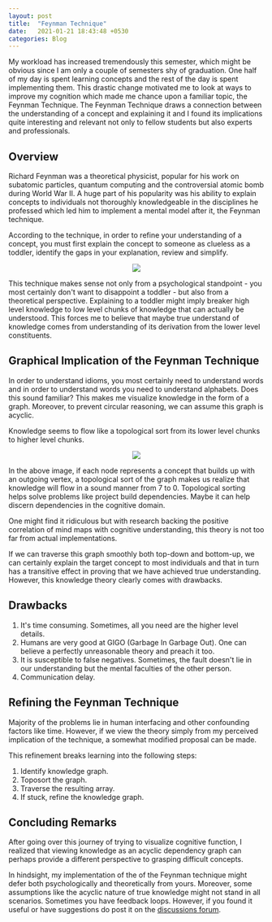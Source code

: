 ```yaml
---
layout: post
title:  "Feynman Technique"
date:   2021-01-21 18:43:48 +0530
categories: Blog
---
```


My workload has increased tremendously this semester, which might be obvious
since I am only a couple of semesters shy of graduation. One half of my day is
spent learning concepts and the rest of the day is spent implementing them. This
drastic change motivated me to look at ways to improve my cognition which made
me chance upon a familiar topic, the Feynman Technique. The Feynman Technique
draws a connection between the understanding of a concept and explaining it
and I found its implications quite interesting and relevant not only to fellow
students but also experts and professionals.

## Overview
Richard Feynman was a theoretical physicist, popular for his work on subatomic
particles, quantum computing and the controversial atomic bomb during World
War II. A huge part of his popularity was his ability to explain concepts to
individuals not thoroughly knowledgeable in the disciplines he professed which
led him to implement a mental model after it, the Feynman technique.

According to the technique, in order to refine your understanding of a concept,
you must first explain the concept to someone as clueless as a toddler, identify
the gaps in your explanation, review and simplify.

<div align="center">
<img src="{{ "/assets/images/feynman.jpg" | relative_url }}" />
</div>

This technique makes sense not only from a psychological standpoint - you
most certainly don't want to disappoint a toddler - but also from a theoretical
perspective. Explaining to a toddler might imply breaker high level knowledge
to low level chunks of knowledge that can actually be understood. This forces
me to believe that maybe true understand of knowledge comes from understanding
of its derivation from the lower level constituents.

## Graphical Implication of the Feynman Technique
In order to understand idioms, you most certainly need to understand words and
in order to understand words you need to understand alphabets. Does this sound
familiar? This makes me visualize knowledge in the form of a graph. Moreover,
to prevent circular reasoning, we can assume this graph is acyclic. 

Knowledge seems to flow like a topological sort from its lower level chunks
to higher level chunks.

<div align="center">
<img src="{{ "/assets/images/toposort.png" | relative_url }}" />
</div>

In the above image, if each node represents a concept that builds up with
an outgoing vertex, a topological sort of the graph makes us realize that
knowledge will flow in a sound manner from 7 to 0. Topological sorting helps
solve problems like project build dependencies. Maybe it can help discern
dependencies in the cognitive domain.

One might find it ridiculous but with research backing the positive correlation
of mind maps with cognitive understanding, this theory is not too far from
actual implementations.

If we can traverse this graph smoothly both top-down and bottom-up, we can certainly
explain the target concept to most individuals and that in turn has a transitive
effect in proving that we have achieved true understanding. However, this knowledge
theory clearly comes with drawbacks.

## Drawbacks

1. It's time consuming. Sometimes, all you need are the higher level details.
2. Humans are very good at GIGO (Garbage In Garbage Out). One can believe a
perfectly unreasonable theory and preach it too.
3. It is susceptible to false negatives. Sometimes, the fault doesn't lie in
our understanding but the mental faculties of the other person.
4. Communication delay.

## Refining the Feynman Technique
Majority of the problems lie in human interfacing and other confounding factors
like time. However, if we view the theory simply from my perceived implication
of the technique, a somewhat modified proposal can be made.

This refinement breaks learning into the following steps:
1. Identify knowledge graph.
2. Toposort the graph.
3. Traverse the resulting array.
4. If stuck, refine the knowledge graph.

## Concluding Remarks
After going over this journey of trying to visualize cognitive function, I realized
that viewing knowledge as an acyclic dependency graph can perhaps provide a
different perspective to grasping difficult concepts. 

In hindsight, my implementation of the of the Feynman technique might defer
both psychologically and theoretically from yours. Moreover, some assumptions
like the acyclic nature of true knowledge might not stand in all scenarios.
Sometimes you have feedback loops. However, if you found it useful or have
suggestions do post it on the [discussions forum](https://github.com/yzia2000/blog/discussions).
